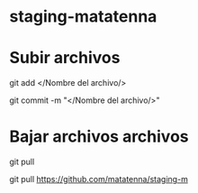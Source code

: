 # staging-matatenna

# Subir archivos
git add </Nombre del archivo/>

git commit -m "</Nombre del archivo/>"

# Bajar archivos archivos

git pull 

git pull https://github.com/matatenna/staging-m